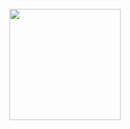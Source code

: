 <p>
    <img width="200" src="https://raw.githubusercontent.com/Nel1yMinecraft/Genshin-Impact-Roll-Call/main/34A83EE5EE37FCD3BCBFDC22EF590982.png?token=GHSAT0AAAAAACGNAMBAD2MBNLIYFQAQ3ZL4ZM5JNDQ">
</p>
